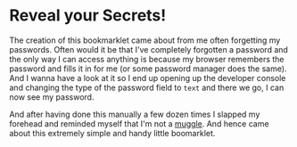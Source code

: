 # Reveal your Secrets!

The creation of this bookmarklet came about from me often forgetting my passwords. Often would it be that I've completely forgotten a password and the only way I can access anything is because my browser remembers the password and fills it in for me (or some password manager does the same). And I wanna have a look at it so I end up opening up the developer console and changing the type of the password field to `text` and there we go, I can now see my password.

And after having done this manually a few dozen times I slapped my forehead and reminded myself that I'm not a [muggle](https://medium.com/@scionofbytes/modern-day-wizards-57822b6d768e#.hu10uvp32). And hence came about this extremely simple and handy little boomarklet.
